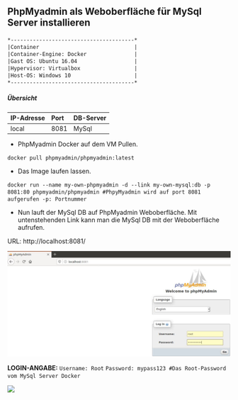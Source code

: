 ## PhpMyadmin als Weboberfläche für MySql Server installieren
```
*---------------------------------------*                
|Container                              |
|Container-Engine: Docker               |
|Gast OS: Ubuntu 16.04                  |
|Hypervisor: Virtualbox                 |
|Host-OS: Windows 10                    |
*---------------------------------------*	
```
##### Übersicht
| IP-Adresse          | Port                | DB-Server           |
|:--------------------|:--------------------|:--------------------|            
| local               | 8081                | MySql               |

- PhpMyadmin Docker auf dem VM Pullen. 
```
docker pull phpmyadmin/phpmyadmin:latest
```
- Das Image laufen lassen.
```
docker run --name my-own-phpmyadmin -d --link my-own-mysql:db -p 8081:80 phpmyadmin/phpmyadmin #PhpyMyadmin wird auf port 8081 aufgerufen -p: Portnummer
``` 
- Nun lauft der MySql DB auf PhpMyadmin Weboberfläche. Mit untenstehenden Link kann man die MySql DB mit der Weboberfläche aufrufen. 
<p> URL: http://localhost:8081/ <br>

![drawing](web.JPG)
 
**LOGIN-ANGABE:**  `Username: Root` `Password: mypass123 #Das Root-Password vom MySql Server Docker`

![](login.JPG)


